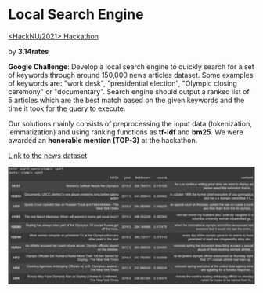 # Local Search Engine
[<HackNU/2021> Hackathon](https://www.hacknu.kz)

by <b>3.14rates</b>

**Google Challenge**: Develop a local search engine to quickly search for a set of keywords through around 150,000 news articles dataset. Some examples of keywords are: "work desk", "presidential election", "Olympic closing ceremony" or "documentary". Search engine should output a ranked list of 5 articles which are the best match based on the given keywords and the time it took for the query to execute.

Our solutions mainly consists of preprocessing the input data (tokenization, lemmatization) and using ranking functions as <b>tf-idf</b> and <b>bm25</b>. We were awarded an <b>honorable mention (TOP-3)</b> at the hackathon.

[Link to the news dataset](https://www.kaggle.com/snapcrack/all-the-news)  

<img src="https://github.com/rinath/hacknu/blob/main/output_example.png">
